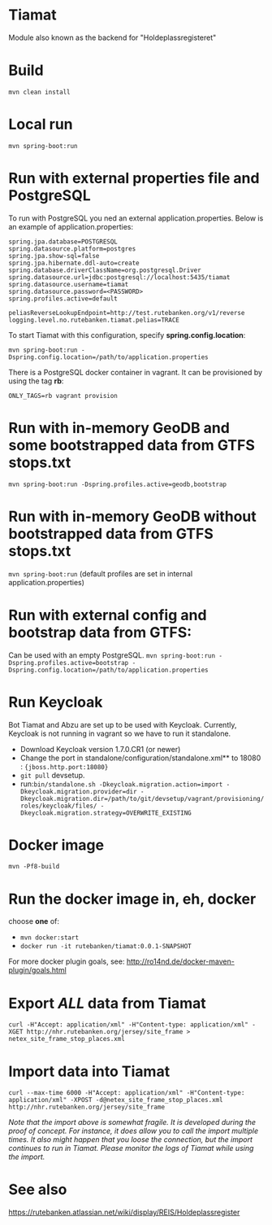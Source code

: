 # Tiamat

Module also known as the backend for "Holdeplassregisteret"

# Build
 ```mvn clean install```

# Local run
 ```mvn spring-boot:run```

# Run with external properties file and PostgreSQL
To run with PostgreSQL you ned an external application.properties.
Below is an example of application.properties:
```
spring.jpa.database=POSTGRESQL
spring.datasource.platform=postgres
spring.jpa.show-sql=false
spring.jpa.hibernate.ddl-auto=create
spring.database.driverClassName=org.postgresql.Driver
spring.datasource.url=jdbc:postgresql://localhost:5435/tiamat
spring.datasource.username=tiamat
spring.datasource.password=<PASSWORD>
spring.profiles.active=default

peliasReverseLookupEndpoint=http://test.rutebanken.org/v1/reverse
logging.level.no.rutebanken.tiamat.pelias=TRACE

```

To start Tiamat with this configuration, specify **spring.config.location**:

```mvn spring-boot:run -Dspring.config.location=/path/to/application.properties```

There is a PostgreSQL docker container in vagrant. It can be provisioned by using the tag **rb**:

```ONLY_TAGS=rb vagrant provision```

# Run with in-memory GeoDB and some bootstrapped data from GTFS stops.txt
```mvn spring-boot:run -Dspring.profiles.active=geodb,bootstrap```

# Run with in-memory GeoDB without bootstrapped data from GTFS stops.txt
```mvn spring-boot:run```
(default profiles are set in internal application.properties)

# Run with external config **and** bootstrap data from GTFS:
Can be used with an empty PostgreSQL.
```mvn spring-boot:run -Dspring.profiles.active=bootstrap -Dspring.config.location=/path/to/application.properties```


# Run Keycloak
Bot Tiamat and Abzu are set up to be used with Keycloak. Currently, Keycloak is not running in vagrant so we have to run it standalone.

* Download Keycloak version 1.7.0.CR1 (or newer)
* Change the port in standalone/configuration/standalone.xml** to 18080 : ```{jboss.http.port:18080}```
* ```git pull``` devsetup.
* run:```bin/standalone.sh -Dkeycloak.migration.action=import -Dkeycloak.migration.provider=dir -Dkeycloak.migration.dir=/path/to/git/devsetup/vagrant/provisioning/roles/keycloak/files/ -Dkeycloak.migration.strategy=OVERWRITE_EXISTING```

# Docker image
 ```mvn -Pf8-build```

# Run the docker image in, eh, docker
choose **one** of:

* ```mvn docker:start```
* ```docker run -it rutebanken/tiamat:0.0.1-SNAPSHOT```

For more docker plugin goals, see: http://ro14nd.de/docker-maven-plugin/goals.html


# Export *ALL* data from Tiamat
```
curl -H"Accept: application/xml" -H"Content-type: application/xml" -XGET http://nhr.rutebanken.org/jersey/site_frame > netex_site_frame_stop_places.xml

```

# Import data into Tiamat
```
curl --max-time 6000 -H"Accept: application/xml" -H"Content-type: application/xml" -XPOST -d@netex_site_frame_stop_places.xml http://nhr.rutebanken.org/jersey/site_frame
```

*Note that the import above is somewhat fragile. It is developed during the proof of concept. For instance, it does allow you to call the import multiple times. It also might happen that you loose the connection, but the import continues to run in Tiamat. Please monitor the logs of Tiamat while using the import.*



# See also
https://rutebanken.atlassian.net/wiki/display/REIS/Holdeplassregister